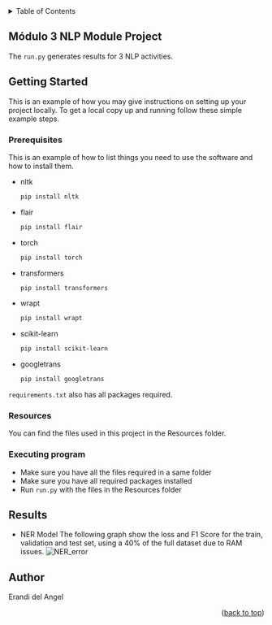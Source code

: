 <!-- TABLE OF CONTENTS -->
<details>
  <summary>Table of Contents</summary>
  <ol>
    <li>
      <a href="#Módulo 3 NLP Module Project">Módulo 3 NLP Module Project</a>
    </li>
    <li>
      <a href="#getting-started">Getting Started</a>
      <ul>
        <li><a href="#prerequisites">Prerequisites</a></li>
        <li><a href="#installation">Installation</a></li>
      </ul>
    </li>
    <li><a href="#usage">Usage</a></li>
    <li><a href="#roadmap">Roadmap</a></li>
    <li><a href="#contributing">Contributing</a></li>
    <li><a href="#license">License</a></li>
    <li><a href="#contact">Contact</a></li>
    <li><a href="#acknowledgments">Acknowledgments</a></li>
  </ol>
</details>


<!-- ABOUT THE PROJECT -->
## Módulo 3 NLP Module Project
The `run.py` generates results for 3 NLP activities.

<!-- GETTING STARTED -->
## Getting Started

This is an example of how you may give instructions on setting up your project locally.
To get a local copy up and running follow these simple example steps.

### Prerequisites
This is an example of how to list things you need to use the software and how to install them.
* nltk
  ```sh
  pip install nltk
  ```
* flair
  ```sh
  pip install flair
  ```
* torch
  ```sh
  pip install torch
  ```
* transformers
  ```sh
  pip install transformers
  ```
* wrapt
  ```sh
  pip install wrapt
  ```
* scikit-learn
  ```sh
  pip install scikit-learn
  ```
* googletrans
  ```sh
  pip install googletrans
  ```
`requirements.txt` also has all packages required.
### Resources
You can find the files used in this project in the Resources folder.

### Executing program

* Make sure you have all the files required in a same folder 
* Make sure you have all required packages installed
* Run `run.py` with the files in the Resources folder

## Results
* NER Model
The following graph show the loss and F1 Score for the train, validation and test set, using a 40% of the full dataset due to RAM issues.
![NER_error](https://user-images.githubusercontent.com/63175363/205551823-1c54464d-7fd0-4a9a-bfab-d7938008044c.png)

## Author
Erandi del Angel

<p align="right">(<a href="#readme-top">back to top</a>)</p>
